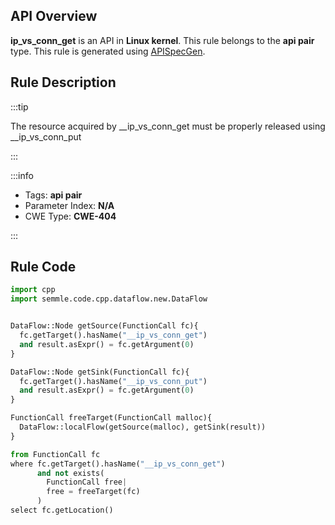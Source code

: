 ---
---


## API Overview
**ip_vs_conn_get** is an API in **Linux kernel**. This rule belongs to the **api pair** type. This rule is generated using [APISpecGen](../../tools/APISpecGen).
## Rule Description

:::tip

The resource acquired by __ip_vs_conn_get must be properly released using __ip_vs_conn_put

:::

:::info

- Tags: **api pair**
- Parameter Index: **N/A**
- CWE Type: **CWE-404**

:::

## Rule Code
```python
import cpp
import semmle.code.cpp.dataflow.new.DataFlow


DataFlow::Node getSource(FunctionCall fc){
  fc.getTarget().hasName("__ip_vs_conn_get")
  and result.asExpr() = fc.getArgument(0)
}

DataFlow::Node getSink(FunctionCall fc){
  fc.getTarget().hasName("__ip_vs_conn_put")
  and result.asExpr() = fc.getArgument(0)
}

FunctionCall freeTarget(FunctionCall malloc){
  DataFlow::localFlow(getSource(malloc), getSink(result))
}

from FunctionCall fc
where fc.getTarget().hasName("__ip_vs_conn_get")
      and not exists(
        FunctionCall free| 
        free = freeTarget(fc)
      )
select fc.getLocation()

    
```
